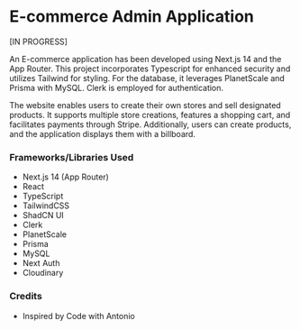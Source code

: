 # E-commerce Admin Application

[IN PROGRESS]

An E-commerce application has been developed using Next.js 14 and the App Router. This project incorporates Typescript for enhanced security and utilizes Tailwind for styling. For the database, it leverages PlanetScale and Prisma with MySQL. Clerk is employed for authentication.

The website enables users to create their own stores and sell designated products. It supports multiple store creations, features a shopping cart, and facilitates payments through Stripe. Additionally, users can create products, and the application displays them with a billboard.

### Frameworks/Libraries Used

- Next.js 14 (App Router)
- React
- TypeScript
- TailwindCSS
- ShadCN UI
- Clerk
- PlanetScale
- Prisma
- MySQL
- Next Auth
- Cloudinary

### Credits

- Inspired by Code with Antonio

